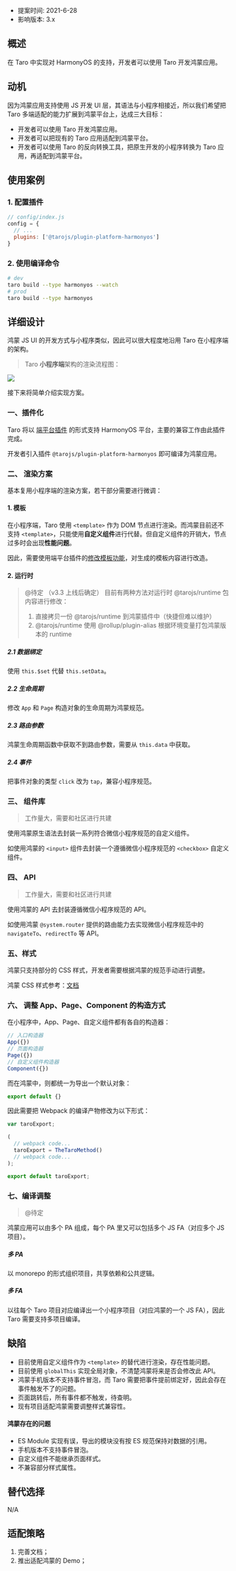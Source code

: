 - 提案时间: 2021-6-28
- 影响版本: 3.x

## 概述

在 Taro 中实现对 HarmonyOS 的支持，开发者可以使用 Taro 开发鸿蒙应用。

## 动机

因为鸿蒙应用支持使用 JS 开发 UI 层，其语法与小程序相接近，所以我们希望把 Taro 多端适配的能力扩展到鸿蒙平台上，达成三大目标：

* 开发者可以使用 Taro 开发鸿蒙应用。
* 开发者可以把现有的 Taro 应用适配到鸿蒙平台。
* 开发者可以使用 Taro 的反向转换工具，把原生开发的小程序转换为 Taro 应用，再适配到鸿蒙平台。

## 使用案例

### 1. 配置插件

```js
// config/index.js
config = {
  // ...
  plugins: ['@tarojs/plugin-platform-harmonyos']
}
```

### 2. 使用编译命令

```bash
# dev
taro build --type harmonyos --watch
# prod
taro build --type harmonyos
```

## 详细设计

鸿蒙 JS UI 的开发方式与小程序类似，因此可以很大程度地沿用 Taro 在小程序端的架构。

> Taro **小程序端**架构的渲染流程图：

![](http://storage.360buyimg.com/cjj-pub-images/taro-weapp-s.png)

接下来将简单介绍实现方案。

### 一、插件化

Taro 将以 [端平台插件](https://docs.taro.zone/docs/platform-plugin) 的形式支持 HarmonyOS 平台，主要的兼容工作由此插件完成。

开发者引入插件 `@tarojs/plugin-platform-harmonyos` 即可编译为鸿蒙应用。

### 二、 渲染方案

基本复用小程序端的渲染方案，若干部分需要进行微调：

#### 1. 模板

在小程序端，Taro 使用 `<template>` 作为 DOM 节点进行渲染。而鸿蒙目前还不支持 `<template>`，只能使用**自定义组件**进行代替。但自定义组件的开销大，节点过多时会出现**性能问题**。

因此，需要使用端平台插件的[修改模板功能](https://docs.taro.zone/docs/platform-plugin-template)，对生成的模板内容进行改造。

#### 2. 运行时

> @待定 （v3.3 上线后确定）
> 目前有两种方法对运行时 @tarojs/runtime 包内容进行修改：
> 1. 直接拷贝一份 @tarojs/runtime 到鸿蒙插件中（快捷但难以维护）
> 2. @tarojs/runtime 使用 @rollup/plugin-alias 根据环境变量打包鸿蒙版本的 runtime

##### 2.1 数据绑定

使用 `this.$set` 代替 `this.setData`。

##### 2.2 生命周期

修改 `App` 和 `Page` 构造对象的生命周期为鸿蒙规范。

##### 2.3 路由参数

鸿蒙生命周期函数中获取不到路由参数，需要从 `this.data` 中获取。

##### 2.4 事件

把事件对象的类型 `click` 改为 `tap`，兼容小程序规范。
	
### 三、 组件库

> 工作量大，需要和社区进行共建

使用鸿蒙原生语法去封装一系列符合微信小程序规范的自定义组件。

如使用鸿蒙的 `<input>` 组件去封装一个遵循微信小程序规范的 `<checkbox>` 自定义组件。

### 四、  API

> 工作量大，需要和社区进行共建

使用鸿蒙的 API 去封装遵循微信小程序规范的 API。

如使用鸿蒙 `@system.router` 提供的路由能力去实现微信小程序规范中的 `navigateTo`、`redirectTo` 等 API。

###  五、样式
	
鸿蒙只支持部分的 CSS 样式，开发者需要根据鸿蒙的规范手动进行调整。

鸿蒙 CSS 样式参考：[文档](https://developer.harmonyos.com/cn/docs/documentation/doc-references/js-framework-syntax-css-0000000000611425)

### 六、 调整 App、Page、Component 的构造方式

在小程序中，App、Page、自定义组件都有各自的构造器：

```js
// 入口构造器
App({})
// 页面构造器
Page({})
// 自定义组件构造器
Component({})
```

而在鸿蒙中，则都统一为导出一个默认对象：

```js
export default {}
```

因此需要把 Webpack 的编译产物修改为以下形式：

```js
var taroExport;

(
  // webpack code...
  taroExport = TheTaroMethod()
  // webpack code...
);

export default taroExport;
```

### 七、编译调整

> @待定

鸿蒙应用可以由多个 PA 组成，每个 PA 里又可以包括多个 JS FA（对应多个 JS 项目）。

##### 多 PA

以 monorepo 的形式组织项目，共享依赖和公共逻辑。

##### 多 FA

以往每个 Taro 项目对应编译出一个小程序项目（对应鸿蒙的一个 JS FA），因此 Taro 需要支持多项目编译。

## 缺陷

* 目前使用自定义组件作为 `<template>` 的替代进行渲染，存在性能问题。
* 目前使用 `globalThis` 实现全局对象，不清楚鸿蒙将来是否会修改此 API。
* 鸿蒙手机版本不支持事件冒泡，而 Taro 需要把事件提前绑定好，因此会存在事件触发不了的问题。
* 页面跳转后，所有事件都不触发，待查明。
* 现有项目适配鸿蒙需要调整样式兼容性。

#### 鸿蒙存在的问题

* ES Module 实现有误，导出的模块没有按 ES 规范保持对数据的引用。
* 手机版本不支持事件冒泡。
* 自定义组件不能继承页面样式。
* 不兼容部分样式属性。

## 替代选择

N/A

## 适配策略

1. 完善文档；
2. 推出适配鸿蒙的 Demo；
